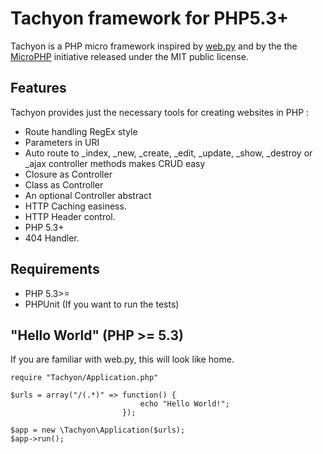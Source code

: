 # Tachyon framework for PHP5.3+

Tachyon is a PHP micro framework inspired by [web.py](http://webpy.org) and by the the [MicroPHP](http://microphp.org/) initiative released under the MIT public license.

## Features

Tachyon provides just the necessary tools for creating websites in PHP :

* Route handling RegEx style
* Parameters in URI
* Auto route to _index, _new, _create, _edit, _update, _show, _destroy or _ajax controller methods makes CRUD easy
* Closure as Controller
* Class as Controller
* An optional Controller abstract
* HTTP Caching easiness.
* HTTP Header control.
* PHP 5.3+
* 404 Handler.

## Requirements

* PHP 5.3>=
* PHPUnit (If you want to run the tests)

## "Hello World" (PHP >= 5.3)

If you are familiar with web.py, this will look like home.

    require "Tachyon/Application.php"

	$urls = array("/(.*)" => function() {
							     echo "Hello World!";
		                     });

	$app = new \Tachyon\Application($urls);
	$app->run();
